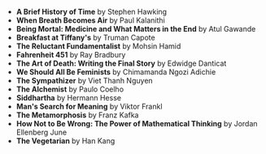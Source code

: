 * **A Brief History of Time** by Stephen Hawking
* **When Breath Becomes Air** by Paul Kalanithi
* **Being Mortal: Medicine and What Matters in the End** by Atul Gawande
* **Breakfast at Tiffany's** by Truman Capote
* **The Reluctant Fundamentalist** by Mohsin Hamid
* **Fahrenheit 451** by Ray Bradbury
* **The Art of Death: Writing the Final Story** by Edwidge Danticat
* **We Should All Be Feminists** by Chimamanda Ngozi Adichie
* **The Sympathizer** by Viet Thanh Nguyen
* **The Alchemist** by Paulo Coelho
* **Siddhartha** by Hermann Hesse
* **Man's Search for Meaning** by Viktor Frankl
* **The Metamorphosis** by Franz Kafka
* **How Not to Be Wrong: The Power of Mathematical Thinking** by Jordan Ellenberg
June
* **The Vegetarian** by Han Kang
